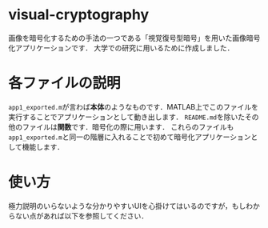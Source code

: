 # visual-cryptography
画像を暗号化するための手法の一つである「視覚復号型暗号」を用いた画像暗号化アプリケーションです．
大学での研究に用いるために作成しました．

# 各ファイルの説明  
`app1_exported.m`が言わば**本体**のようなものです．MATLAB上でこのファイルを実行することでアプリケーションとして動き出します．
`README.md`を除いたその他のファイルは**関数**です．暗号化の際に用います．
これらのファイルも`app1_exported.m`と同一の階層に入れることで初めて暗号化アプリケーションとして機能します．

# 使い方
極力説明のいらないような分かりやすいUIを心掛けてはいるのですが，もしわからない点があれば以下を参照してください．
